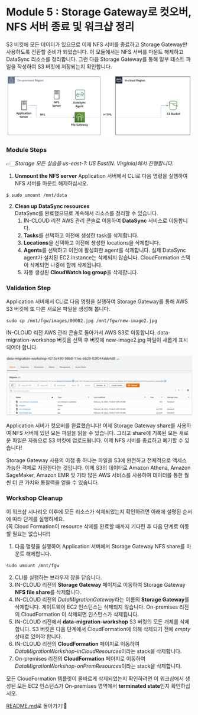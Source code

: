 # Module 5 : Storage Gateway로 컷오버, NFS 서버 종료 및 워크샵 정리

S3 버킷에 모든 데이터가 있으므로 이제 NFS 서버를 종료하고 Storage Gateway만 사용하도록 전환할 준비가 되었습니다. 이 모듈에서는 NFS 서버를 마운트 해제하고 DataSync 리소스를 정리합니다. 그런 다음 Storage Gateway를 통해 일부 테스트 파일을 작성하여 S3 버킷에 저장되는지 확인합니다.

![5-1](../images/5-1.png)

### Module Steps 
👉🏻*Storage 모든 실습을 us-east-1: US East(N. Virginia)에서 진행합니다.*

1. **Unmount the NFS server**
Application 서버에서 CLI로 다음 명령을 실행하여 NFS 서버를 마운트 해제하십시오.
```
$ sudo umount /mnt/data
```
2. **Clean up DataSync resources**<br>
DataSync를 완료했으므로 계속해서 리소스를 정리할 수 있습니다.
    1. IN-CLOUD 리전 AWS 관리 콘솔로 이동하여 **DataSync** 서비스로 이동합니다.
    2. **Tasks**를 선택하고 이전에 생성한 task를 삭제합니다.
    3. **Locations**을 선택하고 이전에 생성한 locations을 삭제합니다.
    4. **Agents**를 선택하고 이전에 활성화한 agent를 삭제합니다. 실제 DataSync agent가 설치된 EC2 instance는 삭제되지 않습니다. CloudFormation 스택이 삭제되면 나중에 함께 삭제됩니다.
    5. 자동 생성된 **CloudWatch log group**을 삭제합니다.

### Validation Step
Application 서버에서 CLI로 다음 명령을 실행하여 Storage Gateway를 통해 AWS S3 버킷에 또 다른 새로운 파일을 생성해 봅니다.
```
sudo cp /mnt/fgw/images/00002.jpg /mnt/fgw/new-image2.jpg
```
IN-CLOUD 리전 AWS 관리 콘솔로 돌아가서 AWS S3로 이동합니다. data-migration-workshop 버킷을 선택 후 버킷에 new-image2.jpg 파일이 새롭게 표시되어야 합니다.

![5-2](../images/5-2.png)

Application 서버가 컷오버를 완료했습니다! 이제 Storage Gateway share를 사용하여 NFS 서버에 있던 모든 파일을 읽을 수 있습니다. 그리고 share에 기록된 모든 새로운 파일은 자동으로 S3 버킷에 업로드됩니다. 이제 NFS 서버를 종료하고 폐기할 수 있습니다!

Storage Gateway 사용의 이점 중 하나는 파일을 S3에 완전하고 전체적으로 액세스 가능한 객체로 저장한다는 것입니다. 이제 S3의 데이터로 Amazon Athena, Amazon SageMaker, Amazon EMR 및 기타 많은 AWS 서비스를 사용하여 데이터를 통한 훨씬 더 큰 가치와 통찰력을 얻을 수 있습니다.

### Workshop Cleanup

이 워크샵 시나리오 이후에 모든 리소스가 삭제되었는지 확인하려면 아래에 설명된 순서에 따라 단계를 실행하세요.<br>
(꼭 Cloud Formation이 resource 삭제를 완료할 때까지 기다린 후 다음 단계로 이동할 필요는 없습니다!)

   1. 다음 명령을 실행하여 Application 서버에서 Storage Gateway NFS share를 마운트 해제합니다.
   
    
    sudo umount /mnt/fgw
    

   2. CLI를 실행하는 브라우저 창을 닫습니다.
   3. IN-CLOUD 리전의 **Storage Gateway** 페이지로 이동하여 Storage Gateway **NFS file share**를 삭제합니다.
   4. IN-CLOUD 리전의 *DataMigrationGateway*라는 이름의 **Storage Gateway**를 삭제합니다. 게이트웨이 EC2 인스턴스는 삭제되지 않습니다. On-premises 리전의 CloudFormation 이 삭제되면 인스턴스가 삭제됩니다.
   5. IN-CLOUD 리전에서 **data-migration-workshop** S3 버킷의 모든 개체를 삭제합니다. S3 버킷은 다음 단계에서 CloudFormation에 의해 삭제되기 전에 *empty* 상태로 있어야 합니다.
   6. IN-CLOUD 리전의 **CloudFormation** 페이지로 이동하여 *DataMigrationWorkshop-inCloudResources*이라는 stack을 삭제합니다.
   7. On-premises 리전의 **CloudFormation** 페이지로 이동하여 *DataMigrationWorkshop-onPremResources*이라는 stack을 삭제합니다.
    
모든 CloudFormation 템플릿이 올바르게 삭제되었는지 확인하려면 이 워크샵에서 생성된 모든 EC2 인스턴스가 On-premises 영역에서 **terminated state**인지 확인하십시오.
        
[README.md](https://github.com/kjhyuok/KR-AWS-DataSync-NFS-Server-Migration#readme)로 돌아가기!👏
